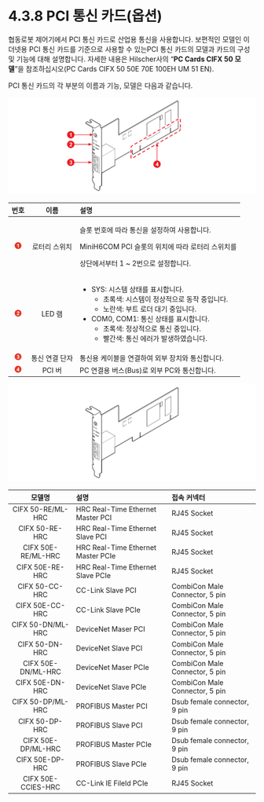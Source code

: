 # 4.3.8 PCI 통신 카드\(옵션\)

협동로봇 제어기에서 PCI 통신 카드로 산업용 통신을 사용합니다. 보편적인 모델인 이더넷용 PCI 통신 카드를 기준으로 사용할 수 있는PCI 통신 카드의 모델과 카드의 구성 및 기능에 대해 설명합니다. 자세한 내용은 Hilscher사의 “**PC Cards CIFX 50 모델**”을 참조하십시오\(PC Cards CIFX 50 50E 70E 100EH UM 51 EN\).

PCI 통신 카드의 각 부분의 이름과 기능, 모델은 다음과 같습니다.



![&#xADF8;&#xB9BC; 45 PCI &#xD1B5;&#xC2E0; &#xCE74;&#xB4DC; &#xC678;&#xAD00;\(&#xC88C;\) / &#xC804;&#xBA74;\(&#xC6B0;\)](../../../.gitbook/assets/image125.png)

<table>
  <thead>
    <tr>
      <th style="text-align:center"><b>&#xBC88;&#xD638;</b>
      </th>
      <th style="text-align:center"><b>&#xC774;&#xB984;</b>
      </th>
      <th style="text-align:left"><b>                                                            &#xC124;&#xBA85;</b>
      </th>
    </tr>
  </thead>
  <tbody>
    <tr>
      <td style="text-align:center">
        <img src="../../../.gitbook/assets/1.png" alt="Adobe Systems" />
      </td>
      <td style="text-align:center">&#xB85C;&#xD130;&#xB9AC; &#xC2A4;&#xC704;&#xCE58;</td>
      <td style="text-align:left">
        <p>&#xC2AC;&#xB86F; &#xBC88;&#xD638;&#xC5D0; &#xB530;&#xB77C; &#xD1B5;&#xC2E0;&#xC744;
          &#xC124;&#xC815;&#xD558;&#xC5EC; &#xC0AC;&#xC6A9;&#xD569;&#xB2C8;&#xB2E4;.</p>
        <p>MiniH6COM PCI &#xC2AC;&#xB86F;&#xC758; &#xC704;&#xCE58;&#xC5D0; &#xB530;&#xB77C;
          &#xB85C;&#xD130;&#xB9AC; &#xC2A4;&#xC704;&#xCE58;&#xB97C;</p>
        <p>&#xC0C1;&#xB2E8;&#xC5D0;&#xC11C;&#xBD80;&#xD130; 1 ~ 2&#xBC88;&#xC73C;&#xB85C;
          &#xC124;&#xC815;&#xD569;&#xB2C8;&#xB2E4;.</p>
      </td>
    </tr>
    <tr>
      <td style="text-align:center">
        <img src="../../../.gitbook/assets/2.png" alt="Adobe Systems" />
      </td>
      <td style="text-align:center">LED &#xB7A8;</td>
      <td style="text-align:left">
        <ul>
          <li>SYS: &#xC2DC;&#xC2A4;&#xD15C; &#xC0C1;&#xD0DC;&#xB97C; &#xD45C;&#xC2DC;&#xD569;&#xB2C8;&#xB2E4;.
            <br
            />
            <ul>
              <li>&#xCD08;&#xB85D;&#xC0C9;: &#xC2DC;&#xC2A4;&#xD15C;&#xC774; &#xC815;&#xC0C1;&#xC801;&#xC73C;&#xB85C;
                &#xB3D9;&#xC791; &#xC911;&#xC785;&#xB2C8;&#xB2E4;.
                <br />
              </li>
              <li>&#xB178;&#xB780;&#xC0C9;: &#xBD80;&#xD2B8; &#xB85C;&#xB354; &#xB300;&#xAE30;
                &#xC911;&#xC785;&#xB2C8;&#xB2E4;.
                <br />
              </li>
            </ul>
          </li>
          <li>COM0, COM1: &#xD1B5;&#xC2E0; &#xC0C1;&#xD0DC;&#xB97C; &#xD45C;&#xC2DC;&#xD569;&#xB2C8;&#xB2E4;.
            <br
            />
            <ul>
              <li>&#xCD08;&#xB85D;&#xC0C9;: &#xC815;&#xC0C1;&#xC801;&#xC73C;&#xB85C; &#xD1B5;&#xC2E0;
                &#xC911;&#xC785;&#xB2C8;&#xB2E4;.
                <br />
              </li>
              <li>&#xBE68;&#xAC04;&#xC0C9;: &#xD1B5;&#xC2E0; &#xC5D0;&#xB7EC;&#xAC00; &#xBC1C;&#xC0DD;&#xD558;&#xC600;&#xC2B5;&#xB2C8;&#xB2E4;.
                <br
                />
              </li>
            </ul>
          </li>
        </ul>
      </td>
    </tr>
    <tr>
      <td style="text-align:center">
        <img src="../../../.gitbook/assets/3.png" alt="Adobe Systems" />
      </td>
      <td style="text-align:center">&#xD1B5;&#xC2E0; &#xC5F0;&#xACB0; &#xB2E8;&#xC790;</td>
      <td style="text-align:left">&#xD1B5;&#xC2E0;&#xC6A9; &#xCF00;&#xC774;&#xBE14;&#xC744; &#xC5F0;&#xACB0;&#xD558;&#xC5EC;
        &#xC678;&#xBD80; &#xC7A5;&#xCE58;&#xC640; &#xD1B5;&#xC2E0;&#xD569;&#xB2C8;&#xB2E4;.</td>
    </tr>
    <tr>
      <td style="text-align:center">
        <img src="../../../.gitbook/assets/4.png" alt="Adobe Systems" />
      </td>
      <td style="text-align:center">PCI &#xBC84;</td>
      <td style="text-align:left">PC &#xC5F0;&#xACB0;&#xC6A9; &#xBC84;&#xC2A4;(Bus)&#xB85C; &#xC678;&#xBD80;
        PC&#xC640; &#xD1B5;&#xC2E0;&#xD569;&#xB2C8;&#xB2E4;.</td>
    </tr>
  </tbody>
</table>

![&#xADF8;&#xB9BC; 46 PCI &#xD1B5;&#xC2E0; &#xCE74;&#xB4DC; &#xBAA8;&#xB378;](../../../.gitbook/assets/image126.png)

| **모델명** |                                **설명** |                      **접속 커넥터** |
| :---: | :--- | :--- |
| CIFX 50-RE/ML-HRC | HRC Real-Time Ethernet Master PCI | RJ45 Socket |
| CIFX 50-RE-HRC | HRC Real-Time Ethernet Slave PCI | RJ45 Socket |
| CIFX 50E-RE/ML-HRC | HRC Real-Time Ethernet Master PCIe | RJ45 Socket |
| CIFX 50E-RE-HRC | HRC Real-Time Ethernet Slave PCIe | RJ45 Socket |
| CIFX 50-CC-HRC | CC-Link Slave PCI | CombiCon Male Connector, 5 pin |
| CIFX 50E-CC-HRC | CC-Link Slave PCIe | CombiCon Male Connector, 5 pin |
| CIFX 50-DN/ML-HRC | DeviceNet Maser PCI | CombiCon Male Connector, 5 pin |
| CIFX 50-DN-HRC | DeviceNet Slave PCI | CombiCon Male Connector, 5 pin |
| CIFX 50E-DN/ML-HRC | DeviceNet Maser PCIe | CombiCon Male Connector, 5 pin |
| CIFX 50E-DN-HRC | DeviceNet Slave PCIe | CombiCon Male Connector, 5 pin |
| CIFX 50-DP/ML-HRC | PROFIBUS Master PCI | Dsub female connector, 9 pin |
| CIFX 50-DP-HRC | PROFIBUS Slave PCI | Dsub female connector, 9 pin |
| CIFX 50E-DP/ML-HRC | PROFIBUS Master PCIe | Dsub female connector, 9 pin |
| CIFX 50E-DP-HRC | PROFIBUS Slave PCIe | Dsub female connector, 9 pin |
| CIFX 50E-CCIES-HRC | CC-Link IE Fileld PCIe | RJ45 Socket |

